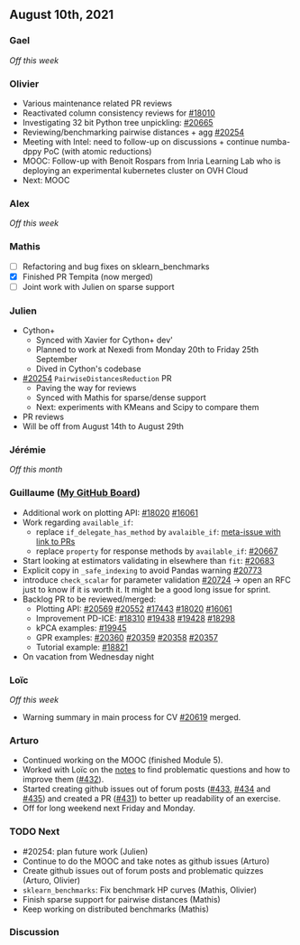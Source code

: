 ## August 10th, 2021

### Gael

_Off this week_

### Olivier

- Various maintenance related PR reviews
- Reactivated column consistency reviews for [#18010](https://github.com/scikit-learn/scikit-learn/pull/18010)
- Investigating 32 bit Python tree unpickling: [#20665](https://github.com/scikit-learn/scikit-learn/issues/20665)
- Reviewing/benchmarking pairwise distances + agg [#20254](https://github.com/scikit-learn/scikit-learn/pull/20254)
- Meeting with Intel: need to follow-up on discussions + continue numba-dppy PoC (with atomic reductions)
- MOOC: Follow-up with Benoit Rospars from Inria Learning Lab who is deploying an experimental kubernetes cluster on OVH Cloud
- Next: MOOC

### Alex
_Off this week_

### Mathis
- [ ] Refactoring and bug fixes on sklearn_benchmarks
- [x] Finished PR Tempita (now merged)
- [ ] Joint work with Julien on sparse support

### Julien

 - Cython+
     - Synced with Xavier for Cython+ dev'
     - Planned to work at Nexedi from Monday 20th to Friday 25th September
     - Dived in Cython's codebase
 - [#20254](https://github.com/scikit-learn/scikit-learn/pull/20254) `PairwiseDistancesReduction` PR
     - Paving the way for reviews
     - Synced with Mathis for sparse/dense support
     - Next: experiments with KMeans and Scipy to compare them
 - PR reviews
 - Will be off from August 14th to August 29th

### Jérémie

_Off this month_

### Guillaume ([My GitHub Board](https://github.com/scikit-learn/scikit-learn/projects/17))

- Additional work on plotting API: [#18020](https://github.com/scikit-learn/scikit-learn/pull/18020) [#16061](https://github.com/scikit-learn/scikit-learn/pull/16061)
- Work regarding `available_if`:
    - replace `if_delegate_has_method` by `avalaible_if`: [meta-issue with link to PRs](https://github.com/scikit-learn/scikit-learn/issues/20506)
    - replace `property` for response methods by `available_if`: [#20667](https://github.com/scikit-learn/scikit-learn/pull/20667)
- Start looking at estimators validating in elsewhere than `fit`: [#20683](https://github.com/scikit-learn/scikit-learn/pull/20683)
- Explicit copy in `_safe_indexing` to avoid Pandas warning [#20773](https://github.com/scikit-learn/scikit-learn/pull/20673)
- introduce `check_scalar` for parameter validation [#20724](https://github.com/scikit-learn/scikit-learn/issues/20724) -> open an RFC just to know if it is worth it. It might be a good long issue for sprint.
- Backlog PR to be reviewed/merged:
    - Plotting API: [#20569](https://github.com/scikit-learn/scikit-learn/pull/20569) [#20552](https://github.com/scikit-learn/scikit-learn/pull/20552) [#17443](https://github.com/scikit-learn/scikit-learn/pull/17443) [#18020](https://github.com/scikit-learn/scikit-learn/pull/18020) [#16061](https://github.com/scikit-learn/scikit-learn/pull/16061)
    - Improvement PD-ICE: [#18310](https://github.com/scikit-learn/scikit-learn/pull/18310) [#19438](https://github.com/scikit-learn/scikit-learn/pull/19438) [#19428](https://github.com/scikit-learn/scikit-learn/pull/19428) [#18298](https://github.com/scikit-learn/scikit-learn/pull/18298)
    - kPCA examples: [#19945](https://github.com/scikit-learn/scikit-learn/pull/19945)
    - GPR examples: [#20360](https://github.com/scikit-learn/scikit-learn/pull/20360) [#20359](https://github.com/scikit-learn/scikit-learn/pull/20359) [#20358](https://github.com/scikit-learn/scikit-learn/pull/20358) [#20357](https://github.com/scikit-learn/scikit-learn/pull/20357)
    - Tutorial example: [#18821](https://github.com/scikit-learn/scikit-learn/pull/18821)
- On vacation from Wednesday night

### Loïc

_Off this week_

- Warning summary in main process for CV [#20619](https://github.com/scikit-learn/scikit-learn/pull/20619) merged.

### Arturo

- Continued working on the MOOC (finished Module 5).
- Worked with Loïc on the [notes](https://notes.inria.fr/rgSzYtubR6uSOQIfY9Fpvw#) to find problematic questions and how to improve them ([#432](https://github.com/INRIA/scikit-learn-mooc/issues/432)).
- Started creating github issues out of forum posts ([#433](https://github.com/INRIA/scikit-learn-mooc/issues/433), [#434](https://github.com/INRIA/scikit-learn-mooc/issues/434) and [#435](https://github.com/INRIA/scikit-learn-mooc/issues/435)) and created a PR ([#431](https://github.com/INRIA/scikit-learn-mooc/pull/431)) to better up readability of an exercise.
- Off for long weekend next Friday and Monday.

### TODO Next

- #20254: plan future work (Julien)
- Continue to do the MOOC and take notes as github issues (Arturo)
- Create github issues out of forum posts and problematic quizzes (Arturo, Olivier)
- `sklearn_benchmarks`: Fix benchmark HP curves (Mathis, Olivier)
- Finish sparse support for pairwise distances (Mathis)
- Keep working on distributed benchmarks (Mathis)

### Discussion

